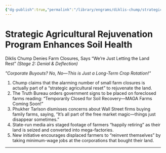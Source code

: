 ```yaml
---
{"dg-publish":true,"permalink":"/library/engrams/diklis-chump/strategic-agricultural-rejuvenation-program-enhances-soil-health/","tags":["DC/Rural","DC/AS2"]}
---
```


# Strategic Agricultural Rejuvenation Program Enhances Soil Health
Diklis Chump Denies Farm Closures, Says “We’re Just Letting the Land Rest”
_(Stage 2: Denial & Deflection)_

_"Corporate Buyouts? No, No—This is Just a Long-Term Crop Rotation!"_

1. Chump claims that the alarming number of small farm closures is actually part of a “strategic agricultural reset” to rejuvenate the land.
2. The Truth Bureau orders government signs to be placed on foreclosed farms reading: “Temporarily Closed for Soil Recovery—MAGA Farms Coming Soon!”
3. Phukher Tarlson dismisses concerns about Wall Street firms buying family farms, saying, “It’s all part of the free market magic—things just disappear sometimes.”
4. State-run media airs staged footage of farmers “happily retiring” as their land is seized and converted into mega-factories.
5. New initiative encourages displaced farmers to “reinvent themselves” by taking minimum-wage jobs at the corporations that bought their land.

---

